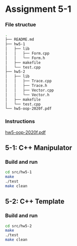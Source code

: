 # Assignment 5-1

### File structue 

```sh
.
├── README.md
├── hw5-1
│   ├── lib
│   │   ├── Form.cpp
│   │   └── Form.h
│   ├── makefile
│   └── test.cpp
├── hw5-2
│   ├── lib
│   │   ├── Trace.cpp
│   │   ├── Trace.h
│   │   ├── Vector.cpp
│   │   └── Vector.h
│   ├── makefile
│   └── test.cpp
└── hw5-oop-2020f.pdf
```

### Instructions
[hw5-oop-2020f.pdf](hw5-oop-2020f.pdf)

## 5-1: C++ Manipulator

### Build and run
```sh
cd src/hw5-1
make
./test
make clean
```
## 5-2: C++ Template

### Build and run
```sh
cd src/hw5-2
make
./test
make clean
```

